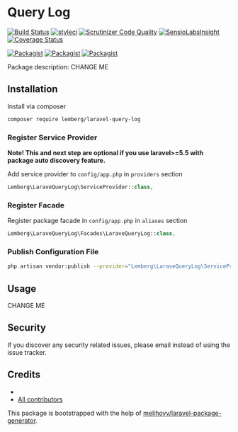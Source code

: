 # Query Log

[![Build Status](https://travis-ci.org/lemberg/query-log.svg?branch=master)](https://travis-ci.org/lemberg/query-log)
[![styleci](https://styleci.io/repos/CHANGEME/shield)](https://styleci.io/repos/CHANGEME)
[![Scrutinizer Code Quality](https://scrutinizer-ci.com/g/lemberg/query-log/badges/quality-score.png?b=master)](https://scrutinizer-ci.com/g/lemberg/query-log/?branch=master)
[![SensioLabsInsight](https://insight.sensiolabs.com/projects/CHANGEME/mini.png)](https://insight.sensiolabs.com/projects/CHANGEME)
[![Coverage Status](https://coveralls.io/repos/github/lemberg/query-log/badge.svg?branch=master)](https://coveralls.io/github/lemberg/query-log?branch=master)

[![Packagist](https://img.shields.io/packagist/v/lemberg/query-log.svg)](https://packagist.org/packages/lemberg/query-log)
[![Packagist](https://poser.pugx.org/lemberg/query-log/d/total.svg)](https://packagist.org/packages/lemberg/query-log)
[![Packagist](https://img.shields.io/packagist/l/lemberg/query-log.svg)](https://packagist.org/packages/lemberg/query-log)

Package description: CHANGE ME

## Installation

Install via composer
```bash
composer require lemberg/laravel-query-log
```

### Register Service Provider

**Note! This and next step are optional if you use laravel>=5.5 with package
auto discovery feature.**

Add service provider to `config/app.php` in `providers` section
```php
Lemberg\LaraveQueryLog\ServiceProvider::class,
```

### Register Facade

Register package facade in `config/app.php` in `aliases` section
```php
Lemberg\LaraveQueryLog\Facades\LaraveQueryLog::class,
```

### Publish Configuration File

```bash
php artisan vendor:publish --provider="Lemberg\LaraveQueryLog\ServiceProvider" --tag="config"
```

## Usage

CHANGE ME

## Security

If you discover any security related issues, please email 
instead of using the issue tracker.

## Credits

- [](https://github.com/lemberg/query-log)
- [All contributors](https://github.com/lemberg/query-log/graphs/contributors)

This package is bootstrapped with the help of
[melihovv/laravel-package-generator](https://github.com/melihovv/laravel-package-generator).
